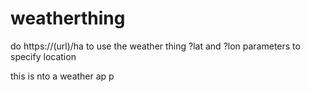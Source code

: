 # weatherthing

do https://(url)/ha to use the weather thing
?lat and ?lon parameters to specify location

this is nto a weather ap p
